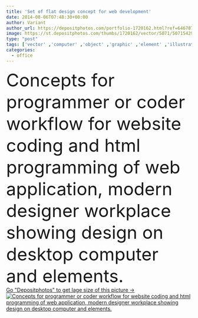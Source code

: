 ```yaml
---
title: 'Set of flat design concept for web development'
date: 2014-08-06T07:48:30+00:00
author: Variant
author_url: https://depositphotos.com/portfolio-1720162.html?ref=64678756
image: https://st.depositphotos.com/thumbs/1720162/vector/5071/50715429/api_thumb_450.jpg?forcejpeg=true
type: "post"
tags: ['vector' ,'computer' ,'object' ,'graphic' ,'element' ,'illustration' ,'design' ,'set' ,'business' ,'concepts' ,'sign' ,'abstract' ,'cable' ,'technology' ,'style' ,'banner' ,'time' ,'modern' ,'symbol' ,'elements' ,'creative' ,'concept' ,'icon' ,'office' ,'service' ,'fingers' ,'mobile' ,'services' ,'with' ,'laptop' ,'desktop' ,'flat' ,'network' ,'development' ,'work' ,'tool' ,'internet' ,'desk' ,'book' ,'learning' ,'web' ,'telecommunications' ,'code' ,'coding' ,'ecommerce' ,'online' ,'marketing' ,'website' ,'top' ,'application' ]
categories: 
  - office
---
```

<div aling="center">
            <font size="60"> Concepts for programmer or coder workflow for website coding and html programming of web application, modern designer workplace showing design on desktop computer and elements.</font>   
</div>
<div>
    <a href='https://st.depositphotos.com/thumbs/1720162/vector/5071/50715429/api_thumb_450.jpg?forcejpeg=true?ref=64678756' target=_blank > Go "Depositphotos" to get lage size of this picture ->
        <img href='https://st.depositphotos.com/thumbs/1720162/vector/5071/50715429/api_thumb_450.jpg?forcejpeg=true?ref=64678756' src='https://st.depositphotos.com/1720162/5071/v/950/depositphotos_50715429-stock-illustration-set-of-flat-design-concept.jpg?forcejpeg=true' alt='Concepts for programmer or coder workflow for website coding and html programming of web application, modern designer workplace showing design on desktop computer and elements.' >
    </a>
</div>
